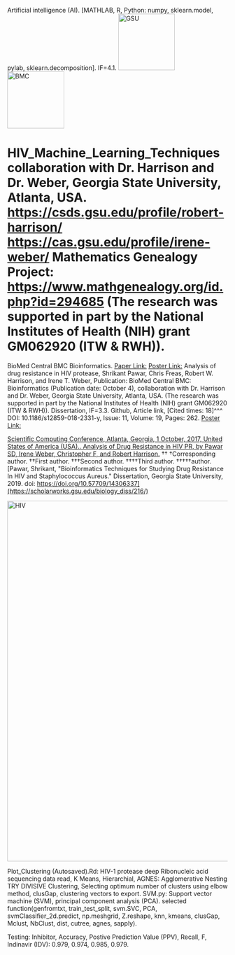 Artificial intelligence (AI).
[MATHLAB, R, Python: numpy, sklearn.model, pylab, sklearn.decomposition]. IF=4.1.
<img width="129" alt="GSU" src="https://github.com/spawar2/HIV_Machine_Learning_Techniques/assets/25118302/7b7ef408-a134-44d7-ba36-bfdac1c98baf">
<img width="130" alt="BMC" src="https://github.com/spawar2/HIV_Machine_Learning_Techniques/assets/25118302/9e4380d9-3988-4f3e-a115-005f8ca50914">

# HIV_Machine_Learning_Techniques collaboration with Dr. Harrison and Dr. Weber, Georgia State University, Atlanta, USA. https://csds.gsu.edu/profile/robert-harrison/ https://cas.gsu.edu/profile/irene-weber/ Mathematics Genealogy Project: https://www.mathgenealogy.org/id.php?id=294685 (The research was supported in part by the National Institutes of Health (NIH) grant GM062920 (ITW & RWH)).
BioMed Central BMC Bioinformatics. [Paper Link:](https://www.ncbi.nlm.nih.gov/pubmed/30343664)
[Poster Link:](https://www.claflin-computation.com/lab-journey?pgid=ktmii98q-daa60d9f-46a5-42e0-8d93-c31af6bd37f5)
Analysis of drug resistance in HIV protease, Shrikant Pawar, Chris Freas, Robert W. Harrison, and Irene T. Weber, Publication: BioMed Central BMC: Bioinformatics (Publication date: October 4), collaboration with Dr. Harrison and Dr. Weber, Georgia State University, Atlanta, USA. (The research was supported in part by the National Institutes of Health (NIH) grant GM062920 (ITW & RWH)). Dissertation, IF=3.3. Github, Article link, [Cited times: 18]^^^ DOI: 10.1186/s12859-018-2331-y, Issue: 11, Volume: 19, Pages: 262.
[Poster Link:](https://www.claflin-computation.com/lab-journey?pgid=ktmii98q-4d6981f1-b60c-4a57-aabd-4081ef87dd8d)

[Scientific Computing Conference, Atlanta, Georgia, 1 October, 2017, United States of America (USA).. Analysis of Drug Resistance in HIV PR, by Pawar SD, Irene Weber, Christopher F, and Robert Harrison.](https://technology.gsu.edu/scientific-computing-day/conference-archive/#2017)
††
†Corresponding author. ††First author. †††Second author. ††††Third author. †††††author.
[Pawar, Shrikant, "Bioinformatics Techniques for Studying Drug Resistance In HIV and Staphylococcus Aureus." Dissertation, Georgia State University, 2019.
doi: https://doi.org/10.57709/14306337](https://scholarworks.gsu.edu/biology_diss/216/)

<img width="824" alt="HIV" src="https://github.com/spawar2/HIV_Machine_Learning_Techniques/assets/25118302/212d6e3f-b050-462b-b3d0-469f382ecb41">

Plot_Clustering (Autosaved).Rd: HIV-1 protease deep Ribonucleic acid sequencing data read, K Means, Hierarchial, AGNES: Agglomerative Nesting TRY DIVISIVE Clustering, Selecting optimum number of clusters using elbow method, clusGap, clustering vectors to export.
SVM.py: Support vector machine (SVM), principal component analysis (PCA).
selected function(genfromtxt, train_test_split, svm.SVC, PCA, svmClassifier_2d.predict, np.meshgrid, Z.reshape, knn, kmeans, clusGap, Mclust, NbClust, dist, cutree, agnes, sapply).

Testing: Inhibitor,	Accuracy,	Postive Prediction Value (PPV),	Recall,	F, Indinavir (IDV):	
0.979,	0.974,	0.985,	0.979.
